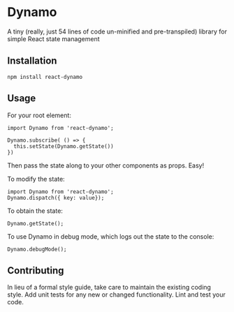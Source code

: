 Dynamo
=========

A tiny (really, just 54 lines of code un-minified and pre-transpiled) library for simple React state management

## Installation

  `npm install react-dynamo`

## Usage

  For your root element:


    import Dynamo from 'react-dynamo';

    Dynamo.subscribe( () => {
      this.setState(Dynamo.getState())
    })

  Then pass the state along to your other components as props. Easy!

  To modify the state:

    import Dynamo from 'react-dynamo';
    Dynamo.dispatch({ key: value});


  To obtain the state:

    Dynamo.getState();

  To use Dynamo in debug mode, which logs out the state to the console:

    Dynamo.debugMode();

## Contributing

In lieu of a formal style guide, take care to maintain the existing coding style. Add unit tests for any new or changed functionality. Lint and test your code.
